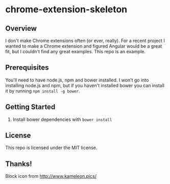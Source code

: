 # chrome-extension-skeleton
## Overview
I don't make Chrome extensions often (or ever, really). For a recent project I
wanted to make a Chrome extension and figured Angular would be a great fit, but
I couldn't find any great examples. This repo is an example.

## Prerequisites
You'll need to have node.js, npm and bower installed. I won't go into installing
node.js and npm, but if you haven't installed bower you can install it by
running `npm install -g bower`.

## Getting Started
1. Install bower dependencies with `bower install`

## License
This repo is licensed under the MIT license. 

## Thanks!
Block icon from http://www.kameleon.pics/
